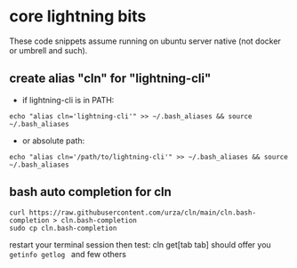 # core lightning bits

These code snippets assume running on ubuntu server native (not docker or umbrell and such).

## create alias "cln" for "lightning-cli" 
* if lightning-cli is in PATH:
  
`echo "alias cln='lightning-cli'" >> ~/.bash_aliases && source ~/.bash_aliases`

* or absolute path:

`echo "alias cln='/path/to/lightning-cli'" >> ~/.bash_aliases && source ~/.bash_aliases`

## bash auto completion for cln
```
curl https://raw.githubusercontent.com/urza/cln/main/cln.bash-completion > cln.bash-completion
sudo cp cln.bash-completion 
```
restart your terminal session
then test: cln get[tab tab] should offer you `getinfo getlog ` and few others
